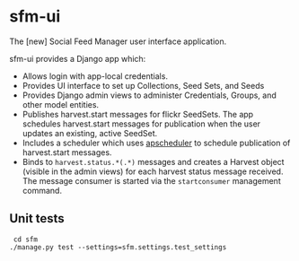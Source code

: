 # sfm-ui

The [new] Social Feed Manager user interface application.

sfm-ui provides a Django app which:

- Allows login with app-local credentials.
- Provides UI interface to set up Collections, Seed Sets, and Seeds
- Provides Django admin views to administer Credentials, Groups, and other model entities.
- Publishes harvest.start messages for flickr SeedSets.  The app schedules harvest.start messages for publication when the user updates an existing, active SeedSet.
- Includes a scheduler which uses [apscheduler](http://apscheduler.readthedocs.org) to schedule publication of harvest.start messages.
- Binds to `harvest.status.*(.*)` messages and creates a Harvest object (visible in the admin views) for each harvest status message received.  The message consumer is started via the `startconsumer` management command.

## Unit tests

     cd sfm
    ./manage.py test --settings=sfm.settings.test_settings
